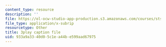 ```yaml
---
content_type: resource
description: ''
file: https://ol-ocw-studio-app-production.s3.amazonaws.com/courses/sts-081-innovation-systems-for-science-technology-energy-manufacturing-and-health-spring-2017/933a9a3340d05c1ea44be599aad67975_FY1QmZb_LDs.vtt
file_type: application/x-subrip
resourcetype: Other
title: 3play caption file
uid: 933a9a33-40d0-5c1e-a44b-e599aad67975
---
```


